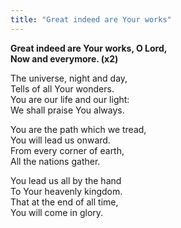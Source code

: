 ```yaml
---
title: "Great indeed are Your works"
---
```


**Great indeed are Your works, O Lord,   
Now and everymore. (x2)**

The universe, night and day,   
Tells of all Your wonders.   
You are our life and our light:   
We shall praise You always.

You are the path which we tread,   
You will lead us onward.   
From every corner of earth,   
All the nations gather.

You lead us all by the hand   
To Your heavenly kingdom.   
That at the end of all time,   
You will come in glory.